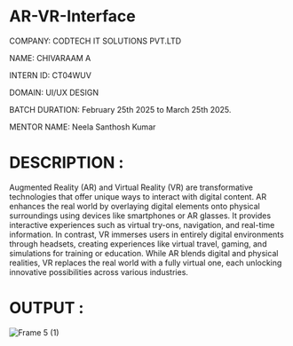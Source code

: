 # AR-VR-Interface

COMPANY: CODTECH IT SOLUTIONS PVT.LTD

NAME: CHIVARAAM A

INTERN ID: CT04WUV

DOMAIN: UI/UX DESIGN

BATCH DURATION: February 25th 2025 to March 25th 2025.

MENTOR NAME: Neela Santhosh Kumar

# DESCRIPTION :

Augmented Reality (AR) and Virtual Reality (VR) are transformative technologies that offer unique ways to interact with digital content. AR enhances the real world by overlaying digital elements onto physical surroundings using devices like smartphones or AR glasses. It provides interactive experiences such as virtual try-ons, navigation, and real-time information. In contrast, VR immerses users in entirely digital environments through headsets, creating experiences like virtual travel, gaming, and simulations for training or education. While AR blends digital and physical realities, VR replaces the real world with a fully virtual one, each unlocking innovative possibilities across various industries.


# OUTPUT :
![Frame 5 (1)](https://github.com/user-attachments/assets/2a5e9b77-93d1-476d-9318-50256a8bcdb6)
